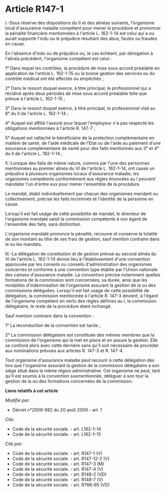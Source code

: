 # Article R147-1

I.-Sous réserve des dispositions du II et des alinéas suivants, l'organisme local d'assurance maladie compétent pour mener la
procédure et prononcer la pénalité financière mentionnées à l'article L. 162-1-14 est celui qui a ou aurait supporté l'indu
ou le préjudice résultant des abus, fautes ou fraudes en cause. 

En l'absence d'indu ou de préjudice ou, le cas échéant, par dérogation à l'alinéa précédent, l'organisme compétent est
celui : 

1° Dans lequel les contrôles, la procédure de mise sous accord préalable en application de l'article L. 162-1-15 ou la bonne
gestion des services ou du contrôle médical ont été affectés ou empêchés ; 

2° Dans le ressort duquel exerce, à titre principal, le professionnel qui a récidivé après deux périodes de mise sous accord
préalable telle que prévue à l'article L. 162-1-15 ; 

3° Dans le ressort duquel exerce, à titre principal, le professionnel visé au 8° du II de l'article L. 162-1-14 ; 

4° Auquel est affilié l'assuré pour lequel l'employeur n'a pas respecté les obligations mentionnées à l'article R. 147-7 ; 

5° Auquel est rattaché le bénéficiaire de la protection complémentaire en matière de santé, de l'aide médicale de l'Etat ou
de l'aide au paiement d'une assurance complémentaire de santé pour des faits mentionnés aux 3° et 4° du II de l'article L.
162-1-14 ; 

II.-Lorsque des faits de même nature, commis par l'une des personnes mentionnées au premier alinéa du VI de l'article L.
162-1-14, ont causé un préjudice à plusieurs organismes locaux d'assurance maladie, les organismes compétents conformément
aux règles énoncées au I peuvent mandater l'un d'entre eux pour mener l'ensemble de la procédure. 

Le mandat, établi individuellement par chacun des organismes mandant ou collectivement, précise les faits incriminés et
l'identité de la personne en cause. 

Lorsqu'il est fait usage de cette possibilité de mandat, le directeur de l'organisme mandaté saisit la commission compétente
à son égard de l'ensemble des faits, sans distinction.

L'organisme mandaté prononce la pénalité, recouvre et conserve la totalité de son montant au titre de ses frais de gestion,
sauf mention contraire dans le ou les mandats. 

III.-La délégation de constitution et de gestion prévue au second alinéa du VI de l'article L. 162-1-14 donne lieu à
l'établissement d'une convention approuvée par les conseils ou conseils d'administration des organismes concernés et conforme
à une convention type établie par l'Union nationale des caisses d'assurance maladie. La convention précise notamment quelles
formations de la commission sont concernées, sa durée, ainsi que les modalités d'indemnisation de l'organisme assurant la
gestion de la ou des commissions déléguées. Lorsqu'il est fait usage de cette possibilité de délégation, la commission
mentionnée à l'article R. 147-3 devient, à l'égard de l'organisme compétent en vertu des règles définies au I, la commission
délégataire, le reste de la procédure étant inchangé. 

Sauf mention contraire dans la convention : 

1° La reconduction de la convention est tacite ; 

2° La commission délégataire est constituée des mêmes membres que la commission de l'organisme qui la met en place et en
assure la gestion. Elle se confond alors avec cette dernière sans qu'il soit nécessaire de procéder aux nominations prévues
aux articles R. 147-3 et R. 147-4. 

Tout organisme d'assurance maladie peut recourir à cette délégation dès lors que l'organisme assurant la gestion de la
commission délégataire a son siège situé dans la même région administrative. Cet organisme ne peut, tant qu'il est soumis à
la convention susmentionnée, déléguer à son tour la gestion de la ou des formations concernées de la commission.

**Liens relatifs à cet article**

_Modifié par_:

  - Décret n°2009-982 du 20 août 2009 - art. 1

_Cite_:

  - Code de la sécurité sociale. - art. L162-1-14
  - Code de la sécurité sociale. - art. L162-1-15

_Cité par_:

  - Code de la sécurité sociale. - art. R147-1 (V)
  - Code de la sécurité sociale. - art. R147-12-2 (V)
  - Code de la sécurité sociale. - art. R147-3 (M)
  - Code de la sécurité sociale. - art. R147-4 (V)
  - Code de la sécurité sociale. - art. R148-2 (VD)
  - Code de la sécurité sociale. - art. R148-7 (V)
  - Code de la sécurité sociale. - art. R766-65 (VD)
